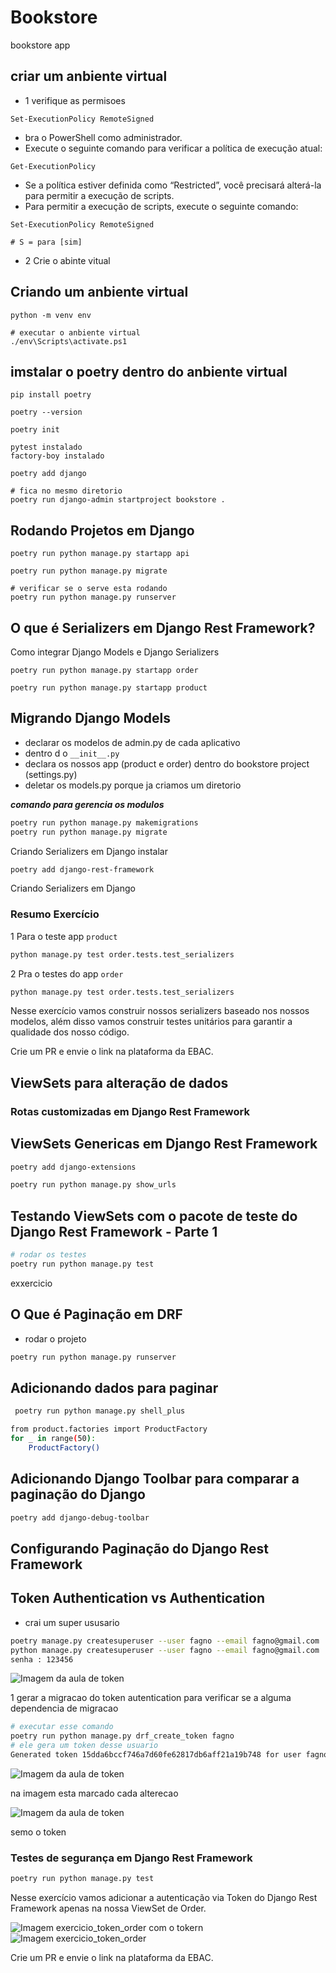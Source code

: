 # Bookstore

bookstore app

## criar um anbiente virtual

- 1 verifique as permisoes

```shell
Set-ExecutionPolicy RemoteSigned

```

- bra o PowerShell como administrador.
- Execute o seguinte comando para verificar a política de execução atual:

```shell
Get-ExecutionPolicy
```

- Se a política estiver definida como “Restricted”, você precisará alterá-la para permitir a execução de scripts.
- Para permitir a execução de scripts, execute o seguinte comando:

```shell
Set-ExecutionPolicy RemoteSigned

# S = para [sim]
```

- 2 Crie o abinte vitual

## Criando um anbiente virtual

```shell
python -m venv env

# executar o anbiente virtual
./env\Scripts\activate.ps1

```

## imstalar o poetry dentro do anbiente virtual

```shell
pip install poetry

poetry --version

poetry init

pytest instalado
factory-boy instalado

poetry add django

# fica no mesmo diretorio
poetry run django-admin startproject bookstore .

```

## Rodando Projetos em Django

```shell
poetry run python manage.py startapp api

poetry run python manage.py migrate

# verificar se o serve esta rodando 
poetry run python manage.py runserver

```

## O que é Serializers em Django Rest Framework?

Como integrar Django Models e Django Serializers

```shell
poetry run python manage.py startapp order

poetry run python manage.py startapp product
```

## Migrando Django Models

- declarar os modelos de admin.py de cada aplicativo
- dentro d o ``__init__.py``
- declara os nossos app (product e order) dentro do bookstore project (settings.py)
- deletar os models.py porque ja criamos um diretorio

***comando para gerencia os modulos***

```bash
poetry run python manage.py makemigrations
poetry run python manage.py migrate
```

Criando Serializers em Django
instalar

```bash
poetry add django-rest-framework
```

Criando Serializers em Django

### Resumo Exercício

1 Para o teste app `product`

```bash
python manage.py test order.tests.test_serializers
```

2 Pra o testes do app `order`

```bash
python manage.py test order.tests.test_serializers
```

Nesse exercício vamos construir nossos serializers baseado nos nossos modelos, além disso vamos construir testes unitários para garantir a qualidade dos nosso código.

Crie um PR e envie o link na plataforma da EBAC.

## ViewSets para alteração de dados

### Rotas customizadas em Django Rest Framework

## ViewSets Genericas em Django Rest Framework

```bash
poetry add django-extensions

poetry run python manage.py show_urls

```

## Testando ViewSets com o pacote de teste do Django Rest Framework - Parte 1

```bash
# rodar os testes
poetry run python manage.py test

```

exxercicio

## O Que é Paginação em DRF

- rodar o projeto
  
```bash
poetry run python manage.py runserver
```

## Adicionando dados para paginar

```bash
 poetry run python manage.py shell_plus

from product.factories import ProductFactory
for _ in range(50):
    ProductFactory()

```

## Adicionando Django Toolbar para comparar a paginação do Django

```bash
poetry add django-debug-toolbar
```

## Configurando Paginação do Django Rest Framework

## Token Authentication vs Authentication

- crai um super ususario

```bash
poetry manage.py createsuperuser --user fagno --email fagno@gmail.com
python manage.py createsuperuser --user fagno --email fagno@gmail.com
senha : 123456
```

![Imagem da aula de token](auth_token.png)

1 gerar a migracao do token autentication para verificar se a alguma dependencia de migracao

```bash
# executar esse comando 
poetry run python manage.py drf_create_token fagno
# ele gera um token desse usuario
Generated token 15dda6bccf746a7d60fe62817db6aff21a19b748 for user fagno
```

![Imagem da aula de token](validando_token.png)

na imagem esta marcado cada alterecao

![Imagem da aula de token](Sem_Token.png)

semo o token

### Testes de segurança em Django Rest Framework

```bash
poetry run python manage.py test
```

Nesse exercício vamos adicionar a autenticação via Token do Django Rest
Framework apenas na nossa ViewSet de Order.

![Imagem exercicio_token_order](exercicio_token_order.png)
com o tokern
![Imagem exercicio_token_order](execicio_token_order_com_token.png)

Crie um PR e envie o link na plataforma da EBAC.
